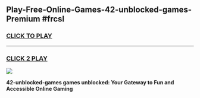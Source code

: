 
## Play-Free-Online-Games-42-unblocked-games-Premium #frcsl
<h3>
<a href="https://premium.freeplayer.one?title=42-unblocked-games&ref=8M">CLICK TO PLAY</a></h3>
<hr>

<h3>
<a href="https://premium.freeplayer.one?title=42-unblocked-games&ref=8M">CLICK 2 PLAY</a>
  
</h3>

<a href="https://premium.freeplayer.one?title=42-unblocked-games&ref=8M"><img src="https://clearcache.store/games.png"></a>


**42-unblocked-games games unblocked: Your Gateway to Fun and Accessible Online Gaming**
